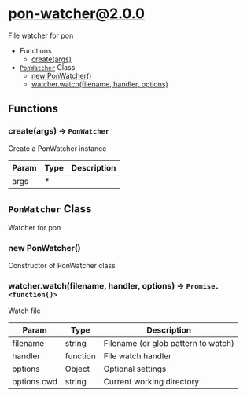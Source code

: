 # pon-watcher@2.0.0

File watcher for pon

+ Functions
  + [create(args)](#pon-watcher-function-create)
+ [`PonWatcher`](#pon-watcher-class) Class
  + [new PonWatcher()](#pon-watcher-class-pon-watcher-constructor)
  + [watcher.watch(filename, handler, options)](#pon-watcher-class-pon-watcher-watch)

## Functions

<a class='md-heading-link' name="pon-watcher-function-create" ></a>

### create(args) -> `PonWatcher`

Create a PonWatcher instance

| Param | Type | Description |
| ----- | --- | -------- |
| args | * |  |



<a class='md-heading-link' name="pon-watcher-class"></a>

## `PonWatcher` Class

Watcher for pon




<a class='md-heading-link' name="pon-watcher-class-pon-watcher-constructor" ></a>

### new PonWatcher()

Constructor of PonWatcher class



<a class='md-heading-link' name="pon-watcher-class-pon-watcher-watch" ></a>

### watcher.watch(filename, handler, options) -> `Promise.<function()>`

Watch file

| Param | Type | Description |
| ----- | --- | -------- |
| filename | string | Filename (or glob pattern to watch) |
| handler | function | File watch handler |
| options | Object | Optional settings |
| options.cwd | string | Current working directory |





